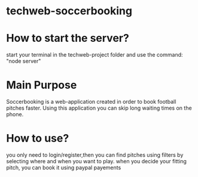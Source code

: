 # techweb-soccerbooking
# How to start the server?
start your terminal in the techweb-project folder and use the command: "node server"
# Main Purpose
Soccerbooking is a web-application created in order to book football pitches faster.
Using this application you can skip long waiting times on the phone.
# How to use?
you only need to login/register,then you can find pitches using filters by selecting where and when you want to play.
when you decide your fitting pitch, you can book it using paypal payements
